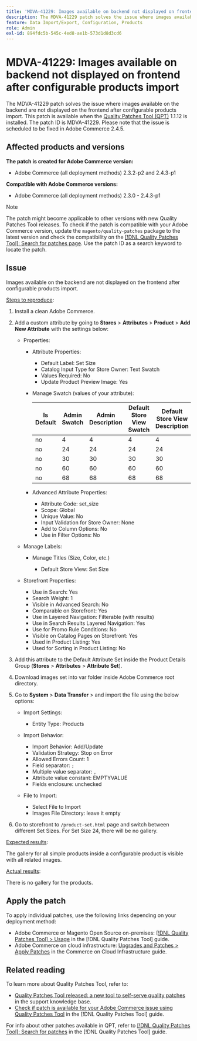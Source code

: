 ```yaml
---
title: 'MDVA-41229: Images available on backend not displayed on frontend after configurable products import'
description: The MDVA-41229 patch solves the issue where images available on the backend are not displayed on the frontend after configurable products import. This patch is available when the [Quality Patches Tool (QPT)](https://experienceleague.adobe.com/en/docs/commerce-knowledge-base/kb/announcements/commerce-announcements/magento-quality-patches-released-new-tool-to-self-serve-quality-patches) 1.1.12 is installed. The patch ID is MDVA-41229. Please note that the issue is scheduled to be fixed in Adobe Commerce 2.4.5.
feature: Data Import/Export, Configuration, Products
role: Admin
exl-id: 894fdc5b-545c-4ed8-ae1b-573d1d8d3cd6
---
```

# MDVA-41229: Images available on backend not displayed on frontend after configurable products import

The MDVA-41229 patch solves the issue where images available on the backend are not displayed on the frontend after configurable products import. This patch is available when the [Quality Patches Tool (QPT)](https://experienceleague.adobe.com/en/docs/commerce-knowledge-base/kb/announcements/commerce-announcements/magento-quality-patches-released-new-tool-to-self-serve-quality-patches) 1.1.12 is installed. The patch ID is MDVA-41229. Please note that the issue is scheduled to be fixed in Adobe Commerce 2.4.5.

## Affected products and versions

**The patch is created for Adobe Commerce version:**

* Adobe Commerce (all deployment methods) 2.3.2-p2 and 2.4.3-p1

**Compatible with Adobe Commerce versions:**

* Adobe Commerce (all deployment methods) 2.3.0 - 2.4.3-p1

>[!NOTE]
>
>The patch might become applicable to other versions with new Quality Patches Tool releases. To check if the patch is compatible with your Adobe Commerce version, update the `magento/quality-patches` package to the latest version and check the compatibility on the [[!DNL Quality Patches Tool]: Search for patches page](https://experienceleague.adobe.com/en/docs/commerce-knowledge-base/kb/announcements/commerce-announcements/magento-quality-patches-released-new-tool-to-self-serve-quality-patches). Use the patch ID as a search keyword to locate the patch.

## Issue

Images available on the backend are not displayed on the frontend after configurable products import.

<u>Steps to reproduce</u>:

1. Install a clean Adobe Commerce.
1. Add a custom attribute by going to **Stores** > **Attributes** > **Product** > **Add New Attribute** with the settings below:

    * Properties:
        * Attribute Properties:

          * Default Label: Set Size
          * Catalog Input Type for Store Owner: Text Swatch
          * Values Required: No
          * Update Product Preview Image: Yes
        
        * Manage Swatch (values of your attribute):

           | Is Default | Admin Swatch | Admin Description | Default Store View Swatch | Default Store View Description |
           |---|---|---|---|---|
           | no | 4 | 4 | 4 | 4 |
           | no | 24 | 24 | 24 | 24 |
           | no | 30 | 30 | 30 | 30 |
           | no | 60 | 60 | 60 | 60 |
           | no | 68 | 68 | 68 | 68 |

        * Advanced Attribute Properties:

            * Attribute Code: set_size
            * Scope: Global
            * Unique Value: No
            * Input Validation for Store Owner: None
            * Add to Column Options: No
            * Use in Filter Options: No

    * Manage Labels:

        * Manage Titles (Size, Color, etc.)

            * Default Store View: Set Size

    * Storefront Properties:

        * Use in Search: Yes
        * Search Weight: 1
        * Visible in Advanced Search: No
        * Comparable on Storefront: Yes
        * Use in Layered Navigation: Filterable (with results)
        * Use in Search Results Layered Navigation: Yes
        * Use for Promo Rule Conditions: No
        * Visible on Catalog Pages on Storefront: Yes
        * Used in Product Listing: Yes
        * Used for Sorting in Product Listing: No

1. Add this attribute to the Default Attribute Set inside the Product Details Group (**Stores** > **Attributes** > **Attribute Set**).
1. Download images set into var folder inside Adobe Commerce root directory.
1. Go to **System** > **Data Transfer** > and import the file using the below options:

    * Import Settings:

        * Entity Type: Products

    * Import Behavior:

        * Import Behavior: Add/Update
        * Validation Strategy: Stop on Error
        * Allowed Errors Count: 1
        * Field separator: `;`
        * Multiple value separator: `,`
        * Attribute value constant: EMPTYVALUE
        * Fields enclosure: unchecked

    * File to Import:

        * Select File to Import
        * Images File Directory: leave it empty

1. Go to storefront to `/product-set.html` page and switch between different Set Sizes. For Set Size 24, there will be no gallery.

<u>Expected results</u>:

The gallery for all simple products inside a configurable product is visible with all related images.

<u>Actual results</u>:

There is no gallery for the products.

## Apply the patch

To apply individual patches, use the following links depending on your deployment method:

* Adobe Commerce or Magento Open Source on-premises: [[!DNL Quality Patches Tool] > Usage](/help/tools/quality-patches-tool/usage.md) in the [!DNL Quality Patches Tool] guide.
* Adobe Commerce on cloud infrastructure: [Upgrades and Patches > Apply Patches](https://experienceleague.adobe.com/docs/commerce-cloud-service/user-guide/develop/upgrade/apply-patches.html) in the Commerce on Cloud Infrastructure guide.

## Related reading

To learn more about Quality Patches Tool, refer to:

* [Quality Patches Tool released: a new tool to self-serve quality patches](https://experienceleague.adobe.com/en/docs/commerce-knowledge-base/kb/announcements/commerce-announcements/magento-quality-patches-released-new-tool-to-self-serve-quality-patches) in the support knowledge base.
* [Check if patch is available for your Adobe Commerce issue using Quality Patches Tool](/help/tools/quality-patches-tool/patches-available-in-qpt/check-patch-for-magento-issue-with-magento-quality-patches.md) in the [!DNL Quality Patches Tool] guide.

For info about other patches available in QPT, refer to [[!DNL Quality Patches Tool]: Search for patches](https://experienceleague.adobe.com/tools/commerce-quality-patches/index.html) in the [!DNL Quality Patches Tool] guide.
